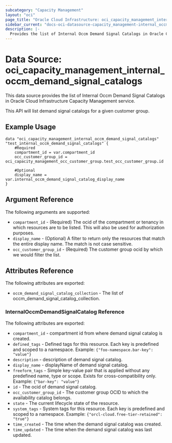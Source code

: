 ```yaml
---
subcategory: "Capacity Management"
layout: "oci"
page_title: "Oracle Cloud Infrastructure: oci_capacity_management_internal_occm_demand_signal_catalogs"
sidebar_current: "docs-oci-datasource-capacity_management-internal_occm_demand_signal_catalogs"
description: |-
  Provides the list of Internal Occm Demand Signal Catalogs in Oracle Cloud Infrastructure Capacity Management service
---
```


# Data Source: oci_capacity_management_internal_occm_demand_signal_catalogs
This data source provides the list of Internal Occm Demand Signal Catalogs in Oracle Cloud Infrastructure Capacity Management service.

This API will list demand signal catalogs for a given customer group.


## Example Usage

```hcl
data "oci_capacity_management_internal_occm_demand_signal_catalogs" "test_internal_occm_demand_signal_catalogs" {
	#Required
	compartment_id = var.compartment_id
	occ_customer_group_id = oci_capacity_management_occ_customer_group.test_occ_customer_group.id

	#Optional
	display_name = var.internal_occm_demand_signal_catalog_display_name
}
```

## Argument Reference

The following arguments are supported:

* `compartment_id` - (Required) The ocid of the compartment or tenancy in which resources are to be listed. This will also be used for authorization purposes.
* `display_name` - (Optional) A filter to return only the resources that match the entire display name. The match is not case sensitive.
* `occ_customer_group_id` - (Required) The customer group ocid by which we would filter the list.


## Attributes Reference

The following attributes are exported:

* `occm_demand_signal_catalog_collection` - The list of occm_demand_signal_catalog_collection.

### InternalOccmDemandSignalCatalog Reference

The following attributes are exported:

* `compartment_id` - compartment id from where demand signal catalog is created. 
* `defined_tags` - Defined tags for this resource. Each key is predefined and scoped to a namespace. Example: `{"foo-namespace.bar-key": "value"}` 
* `description` - description of demand signal catalog. 
* `display_name` - displayName of demand signal catalog. 
* `freeform_tags` - Simple key-value pair that is applied without any predefined name, type or scope. Exists for cross-compatibility only. Example: `{"bar-key": "value"}` 
* `id` - The ocid of demand signal catalog. 
* `occ_customer_group_id` - The customer group OCID to which the availability catalog belongs.
* `state` - The current lifecycle state of the resource. 
* `system_tags` - System tags for this resource. Each key is predefined and scoped to a namespace. Example: `{"orcl-cloud.free-tier-retained": "true"}` 
* `time_created` - The time when the demand signal catalog was created. 
* `time_updated` - The time when the demand signal catalog was last updated. 


